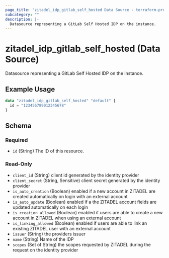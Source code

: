 ```yaml
---
page_title: "zitadel_idp_gitlab_self_hosted Data Source - terraform-provider-zitadel"
subcategory: ""
description: |-
  Datasource representing a GitLab Self Hosted IDP on the instance.
---
```


# zitadel_idp_gitlab_self_hosted (Data Source)

Datasource representing a GitLab Self Hosted IDP on the instance.

## Example Usage

```terraform
data "zitadel_idp_gitlab_self_hosted" "default" {
  id = "123456789012345678"
}
```

<!-- schema generated by tfplugindocs -->
## Schema

### Required

- `id` (String) The ID of this resource.

### Read-Only

- `client_id` (String) client id generated by the identity provider
- `client_secret` (String, Sensitive) client secret generated by the identity provider
- `is_auto_creation` (Boolean) enabled if a new account in ZITADEL are created automatically on login with an external account
- `is_auto_update` (Boolean) enabled if a the ZITADEL account fields are updated automatically on each login
- `is_creation_allowed` (Boolean) enabled if users are able to create a new account in ZITADEL when using an external account
- `is_linking_allowed` (Boolean) enabled if users are able to link an existing ZITADEL user with an external account
- `issuer` (String) the providers issuer
- `name` (String) Name of the IDP
- `scopes` (Set of String) the scopes requested by ZITADEL during the request on the identity provider
